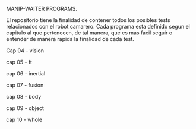 
MANIP-WAITER PROGRAMS.

El repositorio tiene la finalidad de contener todos los posibles tests relacionados con el robot camarero. Cada programa esta definido segun el capitulo al que pertenecen, de tal manera, que es mas facil seguir o entender de manera rapida la finalidad de cada test.

Cap 04 - vision

cap 05 - ft

cap 06 - inertial

cap 07 - fusion

cap 08 - body

cap 09 - object

cap 10 - whole
